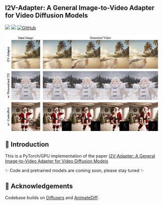 ## I2V-Adapter: A General Image-to-Video Adapter for Video Diffusion Models
<a href='https://i2v-adapter.github.io'><img src='https://img.shields.io/badge/Project-Page-green'></a> 
<a href='https://arxiv.org/abs/2312.16693'><img src='https://img.shields.io/badge/Technique-Report-red'></a> 
[![GitHub](https://img.shields.io/github/stars/I2V-Adapter/I2V-Adapter-repo?style=social)](https://github.com/I2V-Adapter/I2V-Adapter)

<p align="left">
  <img src="assets/teaser_1227_v2.png">
</p>


## 🔆 Introduction
This is a PyTorch/GPU implementation of the paper [I2V-Adapter: A General Image-to-Video Adapter for Video Diffusion Models](https://arxiv.org/abs/2312.16693)

✨ Code and pretrained models are coming soon, please stay tuned ✨

<!-- ## 📝 Changelog
- __[2023.12.27]__: Release [I2V-Adapter](https://arxiv.org/abs/2312.16693) Technical Report!
- __[2023.12.30]__: Update repo [I2V-Adapter](https://github.com/I2V-Adapter/I2V-Adapter-repo)

## BibTeX
If this repo is useful to you, please cite the corresponding technical paper.

```bibtex
@article{guo2023i2vadapter,
      title={I2V-Adapter: A General Image-to-Video Adapter for Video Diffusion Models}, 
      author={Xun Guo and Mingwu Zheng and Liang Hou and Yuan Gao and Yufan Deng and Chongyang Ma and Weiming Hu and Zhengjun Zha and Haibin Huang and Pengfei Wan and Di Zhang},
      journal={arXiv preprint arXiv:2312.16693},
      year={2023},
}
``` -->

## 🤗 Acknowledgements
Codebase builds on [Diffusers](https://github.com/huggingface/diffusers) and [AnimateDiff](https://github.com/guoyww/AnimateDiff).

<!--
**I2V-Adapter/I2V-Adapter** is a ✨ _special_ ✨ repository because its `README.md` (this file) appears on your GitHub profile.

Here are some ideas to get you started:

- 🔭 I’m currently working on ...
- 🌱 I’m currently learning ...
- 👯 I’m looking to collaborate on ...
- 🤔 I’m looking for help with ...
- 💬 Ask me about ...
- 📫 How to reach me: ...
- 😄 Pronouns: ...
- ⚡ Fun fact: ...
-->
